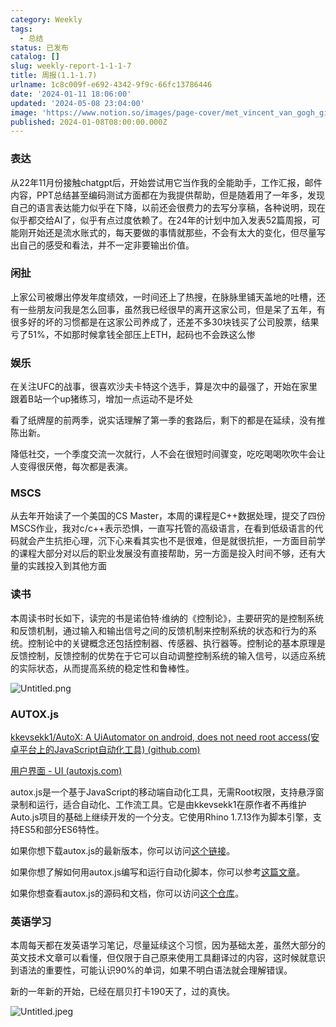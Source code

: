 ```yaml
---
category: Weekly
tags:
  - 总结
status: 已发布
catalog: []
slug: weekly-report-1-1-1-7
title: 周报(1.1-1.7)
urlname: 1c8c009f-e692-4342-9f9c-66fc13786446
date: '2024-01-11 18:06:00'
updated: '2024-05-08 23:04:00'
image: 'https://www.notion.so/images/page-cover/met_vincent_van_gogh_ginoux.jpg'
published: 2024-01-08T08:00:00.000Z
---
```


### 表达


从22年11月份接触chatgpt后，开始尝试用它当作我的全能助手，工作汇报，邮件内容，PPT总结甚至编码测试方面都在为我提供帮助，但是随着用了一年多，发现自己的语言表达能力似乎在下降，以前还会很费力的去写分享稿，各种说明，现在似乎都交给AI了，似乎有点过度依赖了。在24年的计划中加入发表52篇周报，可能刚开始还是流水账式的，每天要做的事情就那些，不会有太大的变化，但尽量写出自己的感受和看法，并不一定非要输出价值。


### 闲扯


上家公司被爆出停发年度绩效，一时间还上了热搜，在脉脉里铺天盖地的吐槽，还有一些朋友问我是怎么回事，虽然我已经很早的离开这家公司，但是呆了五年，有很多好的坏的习惯都是在这家公司养成了，还差不多30块钱买了公司股票，结果亏了51%，不如那时候拿钱全部压上ETH，起码也不会跌这么惨


### 娱乐


在关注UFC的战事，很喜欢沙夫卡特这个选手，算是次中的最强了，开始在家里跟着B站一个up猪练习，增加一点运动不是坏处


看了纸牌屋的前两季，说实话理解了第一季的套路后，剩下的都是在延续，没有推陈出新。


降低社交，一个季度交流一次就行，人不会在很短时间骤变，吃吃喝喝吹吹牛会让人变得很厌倦，每次都是表演。


### MSCS


从去年开始读了一个美国的CS Master，本周的课程是C++数据处理，提交了四份MSCS作业，我对c/c++表示恐惧，一直写托管的高级语言，在看到低级语言的代码就会产生抗拒心理，沉下心来看其实也不是很难，但是就很抗拒，一方面目前学的课程大部分对以后的职业发展没有直接帮助，另一方面是投入时间不够，还有大量的实践投入到其他方面


### 读书


本周读书时长如下，读完的书是诺伯特·维纳的《控制论》，主要研究的是控制系统和反馈机制，通过输入和输出信号之间的反馈机制来控制系统的状态和行为的系统。控制论中的关键概念还包括控制器、传感器、执行器等。控制论的基本原理是反馈控制，反馈控制的优势在于它可以自动调整控制系统的输入信号，以适应系统的实际状态，从而提高系统的稳定性和鲁棒性。


![Untitled.png](https://prod-files-secure.s3.us-west-2.amazonaws.com/5d24fe63-e567-4804-86f9-9fdc62e13082/4d744901-b410-4924-8554-36cce6e9aab7/Untitled.png?X-Amz-Algorithm=AWS4-HMAC-SHA256&X-Amz-Content-Sha256=UNSIGNED-PAYLOAD&X-Amz-Credential=ASIAZI2LB466YD4UV3I5%2F20250312%2Fus-west-2%2Fs3%2Faws4_request&X-Amz-Date=20250312T213445Z&X-Amz-Expires=3600&X-Amz-Security-Token=IQoJb3JpZ2luX2VjEH0aCXVzLXdlc3QtMiJHMEUCIBCRqEcDMoi3gU9tsI76kevZeaKHXyxKC%2FlkKdo4uqgwAiEAlztHOVcqLFkjFx5sqrLsp5hHMkFkg7TOnb27rMdjtTIqiAQIxv%2F%2F%2F%2F%2F%2F%2F%2F%2F%2FARAAGgw2Mzc0MjMxODM4MDUiDPXY%2BS3ZbmQYOpWw4yrcA0dY9aqD7OuPKrXIBoHlMSvQG1vSM%2BOuKCQvzu%2BJ7rGupYcRa1gmkX%2FWUIagvj%2FwPN1B9fhwqG2GmXwrleict7qjv5mdUayc7PYM3GxIuBbeCOExkj0z3VfYFMbX8o3v0NVLRpifiYis9MJ8zIMFJ4K3PVm%2B%2BPq3KT1ZYvrlNwgnPjopt4lsEDpeJJvuYK8LgtkVzJguWUqG8pmIWVgDYQp2DqUkECupCS49IdFIF2Ir79e%2B47gSwcRjK%2FShAAxxNpoUkjYxuYUO3%2FhZnIQflv7jqgcwA6prYOZXORwm7YdSsdYCOyA4nW2NyhiQ%2F1oy4dmNCVnBS%2FjQJpCCJ0uJgEccjRaJd5tPi3NFpbAK3ir%2FeIHS6uqlvFe%2Bq6NOY9Bt7DM5bY6hCmBm4zQiAF11icixKfTgz3vNMHd9OQtQLjzyTCupcpb4u%2BOlU%2Bzl9qoajtox3VGPFPh5vnPkR1iZRlGth9Y%2B4dxz5A0bc7ZA9ewgacKN0bfF2Uyirp1ON%2BUOwdSxM0al%2FrSqu4HBEh7MugHQO2%2Bu2OgLXtv4mhUFlpRp68kLwxofSREQdraYIB4R5HvCWQ5dRCSfrDwTd6%2FmJPY%2FaGLpKRWKpxh9OMzP7jEY%2BZL7%2BI1bHIAOwroeMN%2Fjx74GOqUBWxHZvyx8dY1NuKh2jc6zg5ifC60CUiWJEK%2BNz99lrlII4Xoxd3SSyiv0OZhANvBgZNwgEls0wdejoe5yR3vG9xCh48V5I3p%2BcPRZYdTAfiZrNIJ6rDKfR4Xc4myh%2BqrJHG%2FkbjuCiIlypsVwlvNEIOqT6E7g22ybBD3SJrSNTYAKFO0fzbmMdUix4flrax1f%2BVh6qg%2FPUVH3SvttZbreRoebvBo0&X-Amz-Signature=c7166f14bceeabad6cf7b98b016a74d276b3495c463a69ce561ed9f24c9e80b6&X-Amz-SignedHeaders=host&x-id=GetObject)


### AUTOX.js


[kkevsekk1/AutoX: A UiAutomator on android, does not need root access(安卓平台上的JavaScript自动化工具) (github.com)](https://github.com/kkevsekk1/AutoX)


[用户界面 - UI (autoxjs.com)](http://doc.autoxjs.com/#/ui)


autox.js是一个基于JavaScript的移动端自动化工具，无需Root权限，支持悬浮窗录制和运行，适合自动化、工作流工具。它是由kkevsekk1在原作者不再维护Auto.js项目的基础上继续开发的一个分支。它使用Rhino 1.7.13作为脚本引擎，支持ES5和部分ES6特性。


如果你想下载autox.js的最新版本，你可以访问[这个链接](https://github.com/kkevsekk1/AutoX/releases)。


如果你想了解如何用autox.js编写和运行自动化脚本，你可以参考[这篇文章](https://www.cnblogs.com/ghj1976/p/autoxjs.html)。


如果你想查看autox.js的源码和文档，你可以访问[这个仓库](https://github.com/kkevsekk1/AutoX)。


### 英语学习


本周每天都在发英语学习笔记，尽量延续这个习惯，因为基础太差，虽然大部分的英文技术文章可以看懂，但仅限于自己原来使用工具翻译过的内容，这时候就意识到语法的重要性，可能认识90%的单词，如果不明白语法就会理解错误。


新的一年新的开始，已经在扇贝打卡190天了，过的真快。


![Untitled.jpeg](https://prod-files-secure.s3.us-west-2.amazonaws.com/5d24fe63-e567-4804-86f9-9fdc62e13082/c04d3014-4bd3-4142-a613-19220f0a3512/Untitled.jpeg?X-Amz-Algorithm=AWS4-HMAC-SHA256&X-Amz-Content-Sha256=UNSIGNED-PAYLOAD&X-Amz-Credential=ASIAZI2LB466YD4UV3I5%2F20250312%2Fus-west-2%2Fs3%2Faws4_request&X-Amz-Date=20250312T213445Z&X-Amz-Expires=3600&X-Amz-Security-Token=IQoJb3JpZ2luX2VjEH0aCXVzLXdlc3QtMiJHMEUCIBCRqEcDMoi3gU9tsI76kevZeaKHXyxKC%2FlkKdo4uqgwAiEAlztHOVcqLFkjFx5sqrLsp5hHMkFkg7TOnb27rMdjtTIqiAQIxv%2F%2F%2F%2F%2F%2F%2F%2F%2F%2FARAAGgw2Mzc0MjMxODM4MDUiDPXY%2BS3ZbmQYOpWw4yrcA0dY9aqD7OuPKrXIBoHlMSvQG1vSM%2BOuKCQvzu%2BJ7rGupYcRa1gmkX%2FWUIagvj%2FwPN1B9fhwqG2GmXwrleict7qjv5mdUayc7PYM3GxIuBbeCOExkj0z3VfYFMbX8o3v0NVLRpifiYis9MJ8zIMFJ4K3PVm%2B%2BPq3KT1ZYvrlNwgnPjopt4lsEDpeJJvuYK8LgtkVzJguWUqG8pmIWVgDYQp2DqUkECupCS49IdFIF2Ir79e%2B47gSwcRjK%2FShAAxxNpoUkjYxuYUO3%2FhZnIQflv7jqgcwA6prYOZXORwm7YdSsdYCOyA4nW2NyhiQ%2F1oy4dmNCVnBS%2FjQJpCCJ0uJgEccjRaJd5tPi3NFpbAK3ir%2FeIHS6uqlvFe%2Bq6NOY9Bt7DM5bY6hCmBm4zQiAF11icixKfTgz3vNMHd9OQtQLjzyTCupcpb4u%2BOlU%2Bzl9qoajtox3VGPFPh5vnPkR1iZRlGth9Y%2B4dxz5A0bc7ZA9ewgacKN0bfF2Uyirp1ON%2BUOwdSxM0al%2FrSqu4HBEh7MugHQO2%2Bu2OgLXtv4mhUFlpRp68kLwxofSREQdraYIB4R5HvCWQ5dRCSfrDwTd6%2FmJPY%2FaGLpKRWKpxh9OMzP7jEY%2BZL7%2BI1bHIAOwroeMN%2Fjx74GOqUBWxHZvyx8dY1NuKh2jc6zg5ifC60CUiWJEK%2BNz99lrlII4Xoxd3SSyiv0OZhANvBgZNwgEls0wdejoe5yR3vG9xCh48V5I3p%2BcPRZYdTAfiZrNIJ6rDKfR4Xc4myh%2BqrJHG%2FkbjuCiIlypsVwlvNEIOqT6E7g22ybBD3SJrSNTYAKFO0fzbmMdUix4flrax1f%2BVh6qg%2FPUVH3SvttZbreRoebvBo0&X-Amz-Signature=74cd780ea4201892cdaef7468b828bf75e874c19af27e410afede2ef4376b0e1&X-Amz-SignedHeaders=host&x-id=GetObject)

